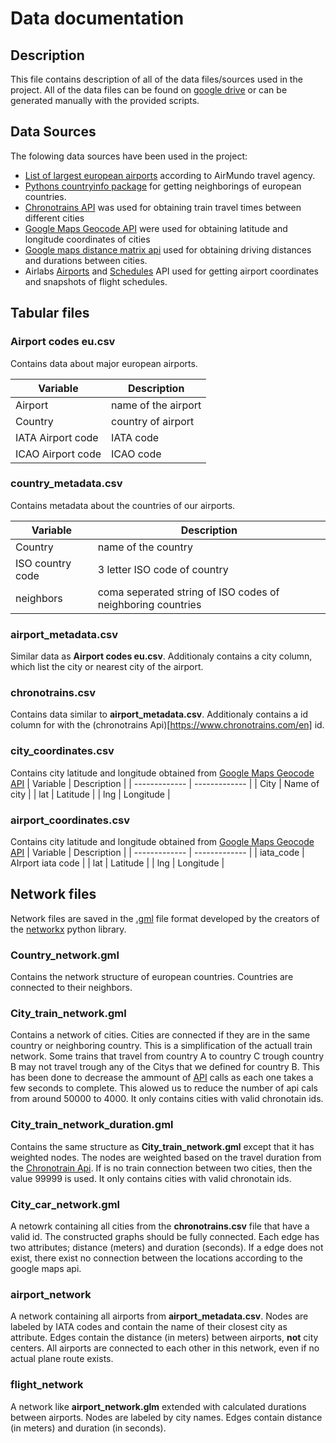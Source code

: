 # Data documentation
## Description
This file contains description of all of the data files/sources used in the project. All of the data files can be found on [google drive](https://drive.google.com/drive/folders/1z65-V_g7631HaKvFRhrFEAztKkKnKc_s?usp=drive_link) or can be generated manually with the provided scripts.
## Data Sources
The folowing data sources have been used in the project:
- [List of largest european airports](https://airmundo.com/en/blog/airport-codes-european-airports/) according to AirMundo travel agency.
- [Pythons countryinfo package](https://github.com/porimol/countryinfo) for getting neighborings of european countries.
- [Chronotrains API](https://www.chronotrains.com/en) was used for obtaining train travel times between different cities
- [Google Maps Geocode API](https://developers.google.com/maps/documentation/geocoding/overview) were used for obtaining latitude and longitude coordinates of cities
- [Google maps distance matrix api](https://developers.google.com/maps/documentation/distance-matrix/overview) used for obtaining driving distances and durations between cities.
- Airlabs [Airports](https://airlabs.co/docs/airports) and [Schedules](https://airlabs.co/docs/schedules) API used for getting airport coordinates and snapshots of flight schedules.

## Tabular files

### Airport codes eu.csv
Contains data about major european airports.

| Variable  | Description |
| ------------- | ------------- |
| Airport  | name of the airport  |
| Country  | country of airport  |
| IATA Airport code  | IATA code  |
| ICAO Airport code  | ICAO code  |

### country_metadata.csv
Contains metadata about the countries of our airports.

| Variable  | Description |
| ------------- | ------------- |
| Country  | name of the country  |
| ISO country code  | 3 letter ISO code of country  |
| neighbors  | coma seperated string of ISO codes of neighboring countries  |


### airport_metadata.csv
Similar data as **Airport codes eu.csv**. Additionaly contains a city column, which list the city or nearest city of the airport.

### chronotrains.csv
Contains data similar to **airport_metadata.csv**. Additionaly contains a id column for with the (chronotrains Api)[https://www.chronotrains.com/en] id.

### city_coordinates.csv
Contains city latitude and longitude obtained from [Google Maps Geocode API](https://developers.google.com/maps/documentation/geocoding/overview)
| Variable  | Description |
| ------------- | ------------- |
| City  | Name of city  |
| lat  | Latitude  |
| lng  | Longitude  |


### airport_coordinates.csv
Contains city latitude and longitude obtained from [Google Maps Geocode API](https://developers.google.com/maps/documentation/geocoding/overview)
| Variable  | Description |
| ------------- | ------------- |
| iata_code  | AIrport iata code  |
| lat  | Latitude  |
| lng  | Longitude  |

## Network files
Network files are saved in the [.gml](https://networkx.org/documentation/stable/reference/readwrite/gml.html) file format developed by the creators of the [networkx](https://networkx.org/documentation/stable/index.html) python library. 

### Country_network.gml
Contains the network structure of european countries. Countries are connected to their neighbors. 

### City_train_network.gml
Contains a network of cities. Cities are connected if they are in the same country or neighboring country. This is a simplification of the actuall train network. Some trains that travel from country A to country C trough country B
may not travel trough any of the Citys that we defined for country B. This has been done to decrease the ammount of [API](https://www.chronotrains.com/en) calls as each one takes a few seconds to complete. This alowed us to reduce the number of api cals from around 50000 to 4000. It only contains cities with valid chronotain ids.

### City_train_network_duration.gml
Contains the same structure as **City_train_network.gml** except that it has weighted nodes. The nodes are weighted based on the travel duration from the [Chronotrain Api](https://www.chronotrains.com/en). If is no train connection between two cities, then the value 99999 is used. It only contains cities with valid chronotain ids.

### City_car_network.gml
A netowrk containing all cities from the **chronotrains.csv** file that have a valid id. The constructed graphs should be fully connected. Each edge has two attributes; distance (meters) and duration (seconds). If a edge does not exist, there exist no connection between the locations according to the google maps api. 

### airport_network
A network containing all airports from **airport_metadata.csv**. Nodes are labeled by IATA codes and contain the name of their closest city as attribute. Edges contain the distance (in meters) between airports, **not** city centers. All airports are connected to each other in this network, even if no actual plane route exists. 

### flight_network
A network like **airport_network.glm** extended with calculated durations between airports. Nodes are labeled by city names. Edges contain distance (in meters) and duration (in seconds).



